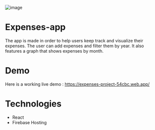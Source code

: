 ![image](https://github.com/IuliaBaican/expenses-app/assets/141867983/ca5be38d-b9f9-4ac8-9d34-4a9feca33fea)


# Expenses-app
The app is made in order to help users keep track and visualize their expenses. The user can add expenses and filter them by year. It also features a graph that shows expenses by month.


# Demo
Here is a working live demo : https://expenses-project-54cbc.web.app/ 

# Technologies
 - React
 - Firebase Hosting

